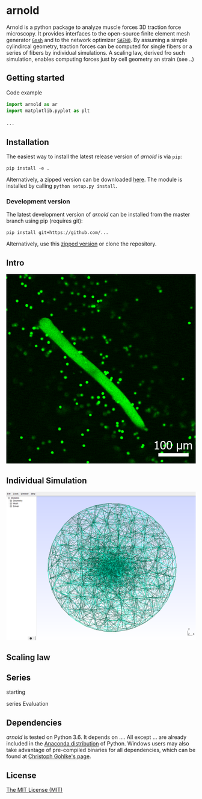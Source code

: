 # arnold

Arnold is a python package to analyze muscle forces 3D traction force microscopy. It provides interfaces to the open-source finite element mesh generator [`Gmsh`](http://gmsh.info/) and to the network optimizer [`SAENO`](https://github.com/Tschaul/SAENO). By assuming a simple cylindircal geometry,   traction forces can be computed for single fibers or a series of fibers by individual simulations. A scaling law, derived fro such simulation, enables computing forces just by cell geometry an strain (see ..)

## Getting started


Code example
```python
import arnold as ar
import matplotlib.pyplot as plt

...
```



## Installation
The easiest way to install the latest release version of *arnold* is via `pip`:
```
pip install -e . 
```
Alternatively, a zipped version can be downloaded [here](https://github.com/...). The module is installed by calling `python setup.py install`.

### Development version
The latest development version of *arnold* can be installed from the master branch using pip (requires git):
```
pip install git+https://github.com/...
```
Alternatively, use this [zipped version](https://github.com/.../zipball/master) or clone the repository.

## Intro 

![Loading GIF...](https://raw.githubusercontent.com/davidbhr/arnold/master/docs/GIFs/FDB_contraction(SP-10-25-50-75-100Hz).gif)



## Individual Simulation



![GMSH](https://raw.githubusercontent.com/davidbhr/arnold/master/docs/PNGs/GMSH_arnold.png)





## Scaling law



## Series

starting

series Evaluation


## Dependencies
*arnold* is tested on Python 3.6. It depends on .... All except ... are already included in the [Anaconda distribution](https://www.continuum.io/downloads) of Python. Windows users may also take advantage of pre-compiled binaries for all dependencies, which can be found at [Christoph Gohlke's page](http://www.lfd.uci.edu/~gohlke/pythonlibs/).

## License
[The MIT License (MIT)](https://github.com/.../blob/master/LICENSE)
